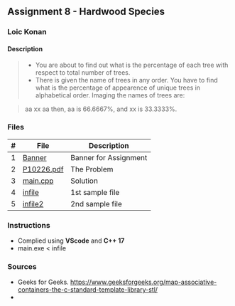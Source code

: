 ## Assignment 8 - Hardwood Species

### Loic Konan

#### Description

> - You are about to find out what is the percentage of each tree with respect to total number of trees.
> - There is given the name of trees in any order. You have to find what is the percentage of appearence of unique trees in alphabetical order. Imaging the names of trees are:

> aa
> xx
> aa
> then, aa is 66.6667%, and xx is 33.3333%.

### Files

|   #   | File                     | Description           |
| :---: | ------------------------ | --------------------- |
|   1   | [Banner](Banner)         | Banner for Assignment |
|   2   | [P10226.pdf](P10226.pdf) | The Problem           |
|   3   | [main.cpp](main.cpp)     | Solution              |
|   4   | [infile](infile)         | 1st sample file       |
|   5   | [infile2](infile2)       | 2nd sample file       |

### Instructions

- Complied using **VScode** and **C++ 17**
- main.exe < infile

### Sources

- Geeks for Geeks. <https://www.geeksforgeeks.org/map-associative-containers-the-c-standard-template-library-stl/>
- 
